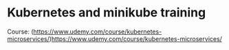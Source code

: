 # Kubernetes and minikube training
Course: (https://www.udemy.com/course/kubernetes-microservices/)https://www.udemy.com/course/kubernetes-microservices/

